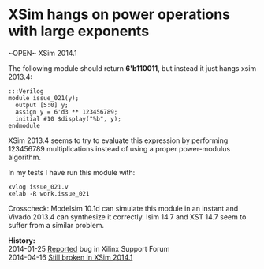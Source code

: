
XSim hangs on power operations with large exponents
===================================================

~OPEN~ XSim 2014.1

The following module should return **6'b110011**, but instead it just hangs xsim 2013.4:

    :::Verilog
    module issue_021(y);
      output [5:0] y;
      assign y = 6'd3 ** 123456789;
      initial #10 $display("%b", y);
    endmodule

XSim 2013.4 seems to try to evaluate this expression by performing 123456789
multiplications instead of using a proper power-modulus algorithm.

In my tests I have run this module with:

    xvlog issue_021.v
    xelab -R work.issue_021

Crosscheck: Modelsim 10.1d can simulate this module in an instant and Vivado
2013.4 can synthesize it correctly. Isim 14.7 and XST 14.7 seem to suffer from
a similar problem.

**History:**  
2014-01-25 [Reported](http://forums.xilinx.com/t5/Simulation-and-Verification/XSim-hangs-on-power-operations-with-large-exponents/td-p/406887) bug in Xilinx Support Forum  
2014-04-16 [Still broken in XSim 2014.1](http://forums.xilinx.com/t5/Synthesis/Bugs-in-Vivado-2014-1/td-p/440750)  

